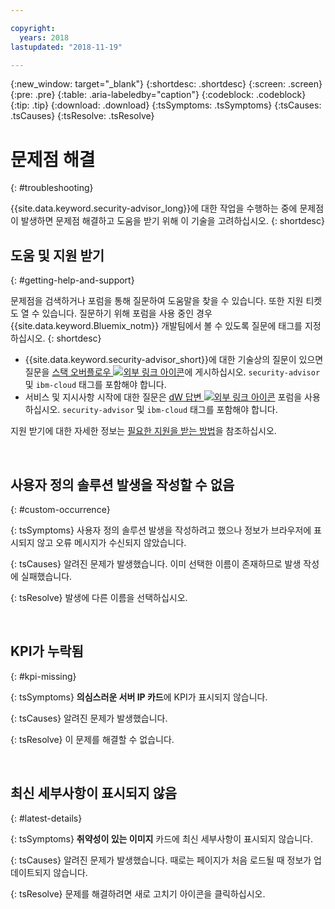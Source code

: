 ```yaml
---

copyright:
  years: 2018
lastupdated: "2018-11-19"

---
```


{:new_window: target="_blank"}
{:shortdesc: .shortdesc}
{:screen: .screen}
{:pre: .pre}
{:table: .aria-labeledby="caption"}
{:codeblock: .codeblock}
{:tip: .tip}
{:download: .download}
{:tsSymptoms: .tsSymptoms}
{:tsCauses: .tsCauses}
{:tsResolve: .tsResolve}

# 문제점 해결
{: #troubleshooting}

{{site.data.keyword.security-advisor_long}}에 대한 작업을 수행하는 중에 문제점이 발생하면 문제점 해결하고 도움을 받기 위해 이 기술을 고려하십시오.
{: shortdesc}


## 도움 및 지원 받기
{: #getting-help-and-support}



문제점을 검색하거나 포럼을 통해 질문하여 도움말을 찾을 수 있습니다. 또한 지원 티켓도 열 수 있습니다. 질문하기 위해 포럼을 사용 중인 경우 {{site.data.keyword.Bluemix_notm}} 개발팀에서 볼 수 있도록 질문에 태그를 지정하십시오.
{: shortdesc}

* {{site.data.keyword.security-advisor_short}}에 대한 기술상의 질문이 있으면 질문을 <a href="http://stackoverflow.com/search?q=ibm+" target="_blank">스택 오버플로우 <img src="../../icons/launch-glyph.svg" alt="외부 링크 아이콘"></a>에 게시하십시오. `security-advisor` 및 `ibm-cloud` 태그를 포함해야 합니다.
* 서비스 및 지시사항 시작에 대한 질문은 <a href="https://developer.ibm.com/answers/search.html?f=&type=question&redirect=search%2Fsearch&sort=relevance&q=appid%20[bluemix]" target="_blank">dW 답변 <img src="../../icons/launch-glyph.svg" alt="외부 링크 아이콘"></a> 포럼을 사용하십시오. `security-advisor` 및 `ibm-cloud` 태그를 포함해야 합니다.

지원 받기에 대한 자세한 정보는 [필요한 지원을 받는 방법](/docs/get-support/howtogetsupport.html#getting-customer-support)을 참조하십시오.

</br>

## 사용자 정의 솔루션 발생을 작성할 수 없음
{: #custom-occurrence}

{: tsSymptoms}
사용자 정의 솔루션 발생을 작성하려고 했으나 정보가 브라우저에 표시되지 않고 오류 메시지가 수신되지 않았습니다. 

{: tsCauses}
알려진 문제가 발생했습니다. 이미 선택한 이름이 존재하므로 발생 작성에 실패했습니다. 

{: tsResolve}
발생에 다른 이름을 선택하십시오.

</br>

## KPI가 누락됨
{: #kpi-missing}

{: tsSymptoms}
**의심스러운 서버 IP 카드**에 KPI가 표시되지 않습니다. 

{: tsCauses}
알려진 문제가 발생했습니다. 

{: tsResolve}
이 문제를 해결할 수 없습니다. 

</br>

## 최신 세부사항이 표시되지 않음
{: #latest-details}

{: tsSymptoms}
**취약성이 있는 이미지** 카드에 최신 세부사항이 표시되지 않습니다. 

{: tsCauses}
알려진 문제가 발생했습니다. 때로는 페이지가 처음 로드될 때 정보가 업데이트되지 않습니다. 

{: tsResolve}
문제를 해결하려면 새로 고치기 아이콘을 클릭하십시오.
